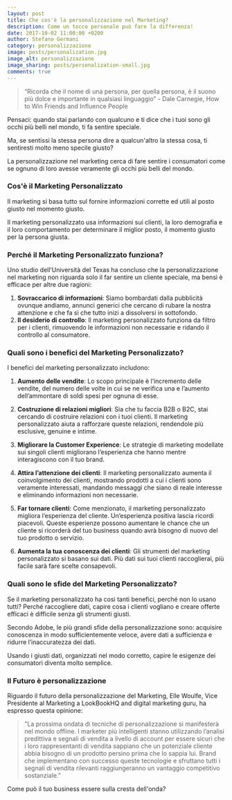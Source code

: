 ```yaml
---
layout: post
title: Che cos'è la personalizzazione nel Marketing?
description: Come un tocco personale può fare la differenza!
date: 2017-10-02 11:00:00 +0200
author: Stefano Germani
category: personalizzazione
image: posts/personalization.jpg
image_alt: personalizzazione
image_sharing: posts/personalization-small.jpg
comments: true
---
```


> “Ricorda che il nome di una persona, per quella persona, è il suono più dolce e importante in qualsiasi linguaggio” - Dale Carnegie, How to Win Friends and Influence People

Pensaci: quando stai parlando con qualcuno e ti dice che i tuoi sono gli occhi più belli nel mondo, ti fa sentire speciale.

Ma, se sentissi la stessa persona dire a qualcun'altro la stessa cosa, ti sentiresti molto meno specile giusto?

La personalizzazione nel marketing cerca di fare sentire i consumatori come se ognuno di loro avesse veramente gli occhi più belli del mondo.

### Cos'è il Marketing Personalizzato

Il marketing si basa tutto sul fornire informazioni corrette ed utili al posto giusto nel momento giusto.

Il marketing personalizzato usa informazioni sui clienti, la loro demografia e il loro comportamento per determinare il miglior posto, il momento giusto per la persona giusta.


### Perché il Marketing Personalizzato funziona?

Uno studio dell’Università del Texas ha concluso che la personalizzazione nel marketing non riguarda solo il far sentire un cliente speciale, ma bensì è efficace per altre due ragioni:

1. **Sovraccarico di informazioni**: Siamo bombardati dalla pubblicità ovunque andiamo, annunci generici che cercano di rubare la nostra attenzione e che fa sì che tutto inizi a dissolversi in sottofondo.
2. **Il desiderio di controllo**: Il marketing personalizzato funziona da filtro per i clienti, rimuovendo le informazioni non necessarie e ridando il controllo al consumatore.


### Quali sono i benefici del Marketing Personalizzato?

I benefici del marketing personalizzato includono:

1. **Aumento delle vendite**: Lo scopo principale è l’incremento delle vendite, del numero delle volte in cui se ne verifica una e l’aumento dell’ammontare di soldi spesi per ognuna di esse.

2. **Costruzione di relazioni migliori**: Sia che tu faccia B2B o B2C, stai cercando di costruire relazioni con i tuoi clienti. Il marketing personalizzato aiuta a rafforzare queste relazioni, rendendole più esclusive, genuine e intime.

3. **Migliorare la Customer Experience**: Le strategie di marketing modellate sui singoli clienti migliorano l’esperienza che hanno mentre interagiscono con il tuo brand.

4. **Attira l’attenzione dei clienti**: Il marketing personalizzato aumenta il coinvolgimento dei clienti, mostrando prodotti a cui i clienti sono veramente interessati, mandando messaggi che siano di reale interesse e eliminando informazioni non necessarie.

5. **Far tornare clienti**: Come menzionato, il marketing personalizzato migliora l’esperienza del cliente. Un’esperienza positiva lascia ricordi piacevoli. Queste esperienze possono aumentare le chance che un cliente si ricorderà del tuo business quando avrà bisogno di nuovo del tuo prodotto o servizio.

6. **Aumenta la tua conoscenza dei clienti**: Gli strumenti del marketing personalizzato si basano sui dati. Più dati sui tuoi clienti raccoglierai, più facile sarà fare scelte consapevoli.


### Quali sono le sfide del Marketing Personalizzato?

Se il marketing personalizzato ha cosi tanti benefici, perché non lo usano tutti?
Perché raccogliere dati, capire cosa i clienti vogliano e creare offerte efficaci è difficile senza gli strumenti giusti.

Secondo Adobe, le più grandi sfide della personalizzazione sono: acquisire conoscenza in modo sufficientemente veloce, avere dati a sufficienza e ridurre l’inaccuratezza dei dati.

Usando i giusti dati, organizzati nel modo corretto, capire le esigenze dei consumatori diventa molto semplice.

### Il Futuro è personalizzazione

Riguardo il futuro della personalizzazione del Marketing, Elle Woulfe, Vice Presidente al Marketing a LookBookHQ and digital marketing guru, ha espresso questa opinione:

> "La prossima ondata di tecniche di personalizzazione si manifesterà nel mondo offline. I marketer più intelligenti stanno utilizzando l’analisi predittiva e segnali di vendita a livello di account per essere sicuri che i loro rappresentanti di vendita sappiano che un potenziale cliente abbia bisogno di un prodotto persino prima che lo sappia lui. Brand che implementano con successo queste tecnologie e sfruttano tutti i segnali di vendita rilevanti raggiungeranno un vantaggio competitivo sostanziale."

Come può il tuo business essere sulla cresta dell'onda?
